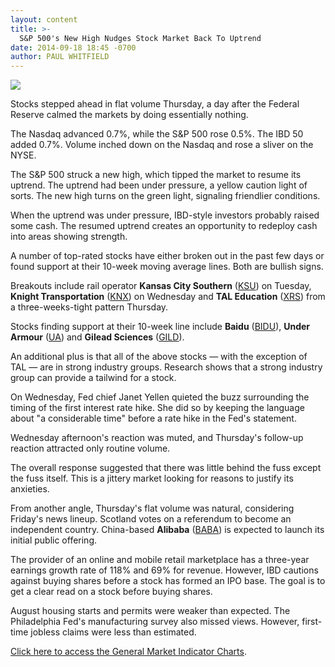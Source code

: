 ```yaml
---
layout: content
title: >-
  S&P 500's New High Nudges Stock Market Back To Uptrend
date: 2014-09-18 18:45 -0700
author: PAUL WHITFIELD
---
```






![](https://www.investors.com/wp-content/uploads/ibd-migrated-images/MPv_140919_635466510194449547.png)









Stocks stepped ahead in flat volume Thursday, a day after the Federal Reserve calmed the markets by doing essentially nothing.


The Nasdaq advanced 0.7%, while the S&P 500 rose 0.5%. The IBD 50 added 0.7%. Volume inched down on the Nasdaq and rose a sliver on the NYSE.


The S&P 500 struck a new high, which tipped the market to resume its uptrend. The uptrend had been under pressure, a yellow caution light of sorts. The new high turns on the green light, signaling friendlier conditions.


When the uptrend was under pressure, IBD-style investors probably raised some cash. The resumed uptrend creates an opportunity to redeploy cash into areas showing strength.


A number of top-rated stocks have either broken out in the past few days or found support at their 10-week moving average lines. Both are bullish signs.


Breakouts include rail operator **Kansas City Southern** ([KSU](https://research.investors.com/quote.aspx?symbol=KSU)) on Tuesday, **Knight Transportation** ([KNX](https://research.investors.com/quote.aspx?symbol=KNX)) on Wednesday and **TAL Education** ([XRS](https://research.investors.com/quote.aspx?symbol=XRS)) from a three-weeks-tight pattern Thursday.


Stocks finding support at their 10-week line include **Baidu** ([BIDU](https://research.investors.com/quote.aspx?symbol=BIDU)), **Under Armour** ([UA](https://research.investors.com/quote.aspx?symbol=UA)) and **Gilead Sciences** ([GILD](https://research.investors.com/quote.aspx?symbol=GILD)).


An additional plus is that all of the above stocks — with the exception of TAL — are in strong industry groups. Research shows that a strong industry group can provide a tailwind for a stock.


On Wednesday, Fed chief Janet Yellen quieted the buzz surrounding the timing of the first interest rate hike. She did so by keeping the language about "a considerable time" before a rate hike in the Fed's statement.


Wednesday afternoon's reaction was muted, and Thursday's follow-up reaction attracted only routine volume.


The overall response suggested that there was little behind the fuss except the fuss itself. This is a jittery market looking for reasons to justify its anxieties.


From another angle, Thursday's flat volume was natural, considering Friday's news lineup. Scotland votes on a referendum to become an independent country. China-based **Alibaba** ([BABA](https://research.investors.com/quote.aspx?symbol=BABA)) is expected to launch its initial public offering.


The provider of an online and mobile retail marketplace has a three-year earnings growth rate of 118% and 69% for revenue. However, IBD cautions against buying shares before a stock has formed an IPO base. The goal is to get a clear read on a stock before buying shares.


August housing starts and permits were weaker than expected. The Philadelphia Fed's manufacturing survey also missed views. However, first-time jobless claims were less than estimated.


[Click here to access the General Market Indicator Charts](https://www.investors.com/pdf/GMI_091914.pdf).




